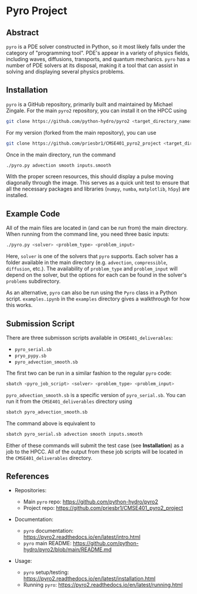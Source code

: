 # Pyro Project

## Abstract

`pyro` is a PDE solver constructed in Python, so it most likely falls under the category of "programming tool". PDE's appear in a variety of physics fields, including waves, diffusions, transports, and quantum mechanics. `pyro` has a number of PDE solvers at its disposal, making it a tool that can assist in solving and displaying several physics problems.

## Installation

`pyro` is a GitHub repository, primarily built and maintained by Michael Zingale. For the main `pyro2` repository, you can install it on the HPCC using

```bash
git clone https://github.com/python-hydro/pyro2 <target_directory_name>
```

For my version (forked from the main repository), you can use

```bash
git clone https://github.com/priesbr1/CMSE401_pyro2_project <target_directory_name>
```

Once in the main directory, run the command

```bash
./pyro.py advection smooth inputs.smooth
```

With the proper screen resources, this should display a pulse moving diagonally through the image. This serves as a quick unit test to ensure that all the necessary packages and libraries (`numpy`, `numba`, `matplotlib`, `h5py`) are installed.

## Example Code

All of the main files are located in (and can be run from) the main directory. When running from the command line, you need three basic inputs:

```bash
./pyro.py <solver> <problem_type> <problem_input>
```

Here, `solver` is one of the solvers that `pyro` supports. Each solver has a folder available in the main directory (e.g. `advection`, `compressible`, `diffusion`, etc.). The availability of `problem_type` and `problem_input` will depend on the solver, but the options for each can be found in the solver's `problems` subdirectory.

As an alternative, `pyro` can also be run using the `Pyro` class in a Python script. `examples.ipynb` in the `examples` directory gives a walkthrough for how this works.

## Submission Script

There are three submisson scripts available in `CMSE401_deliverables`:
* `pyro_serial.sb`
* `pryo_pypy.sb`
* `pyro_advection_smooth.sb`

The first two can be run in a similar fashion to the regular `pyro` code:

```bash
sbatch <pyro_job_script> <solver> <problem_type> <problem_input>
```

`pyro_advection_smooth.sb` is a specific version of `pyro_serial.sb`. You can run it from the `CMSE401_deliverables` directory using

```bash
sbatch pyro_advection_smooth.sb
```

The command above is equivalent to

```bash
sbatch pyro_serial.sb advection smooth inputs.smooth
```

Either of these commands will submit the test case (see **Installation**) as a job to the HPCC. All of the output from these job scripts will be located in the `CMSE401_deliverables` directory.

## References

* Repositories:
  * Main `pyro` repo: https://github.com/python-hydro/pyro2
  * Project repo: https://github.com/priesbr1/CMSE401_pyro2_project

* Documentation:
  * `pyro` documentation: https://pyro2.readthedocs.io/en/latest/intro.html
  * `pyro` main README: https://github.com/python-hydro/pyro2/blob/main/README.md

* Usage:
   * `pyro` setup/testing: https://pyro2.readthedocs.io/en/latest/installation.html
   * Running `pyro`: https://pyro2.readthedocs.io/en/latest/running.html

